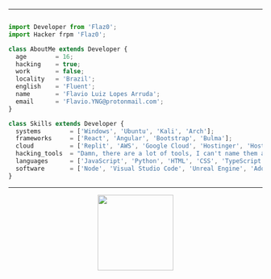 <hr>

```js

import Developer from 'Flaz0';
import Hacker frpm 'Flaz0';

class AboutMe extends Developer {
  age        = 16;
  hacking    = true;
  work       = false;
  locality   = 'Brazil';
  english    = 'Fluent';
  name       = 'Flavio Luiz Lopes Arruda';
  email      = 'Flavio.YNG@protonmail.com';
}

class Skills extends Developer {
  systems        = ['Windows', 'Ubuntu', 'Kali', 'Arch'];
  frameworks     = ['React', 'Angular', 'Bootstrap', 'Bulma'];
  cloud          = ['Replit', 'AWS', 'Google Cloud', 'Hostinger', 'HostGator', 'DreamHost'];
  hacking_tools  = "Damn, there are a lot of tools, I can't name them all here, unfortunately.";
  languages      = ['JavaScript', 'Python', 'HTML', 'CSS', 'TypeScript', 'Go', 'Ruby', 'C++', 'C#', 'SQL'];
  software       = ['Node', 'Visual Studio Code', 'Unreal Engine', 'Adobe Photoshop', 'Microsoft Visual Studio'];
}

```

<hr>

<p align='center'>
  <a href="https://yngtech.repl.co/">
    <img width="150px" src=https://i.imgur.com/q2L7jkf.png"/>
  </a>
</p>
